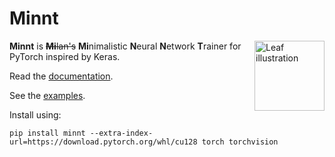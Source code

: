 # Minnt

<img src="https://minnt.org/images/leaf-green-noborder.svg" alt="Leaf illustration" align="right" style="height: 8em">

**Minnt** is <s>**Mi**lan's</s> **Mi**nimalistic **N**eural **N**etwork **T**rainer for PyTorch inspired by Keras.

Read the [documentation](https://minnt.org/).

See the [examples](https://minnt.org/examples/).

Install using:
```
pip install minnt --extra-index-url=https://download.pytorch.org/whl/cu128 torch torchvision
```
